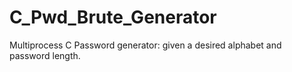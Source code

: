# C_Pwd_Brute_Generator
Multiprocess C Password generator: given a desired alphabet and password length. 
